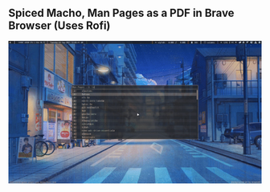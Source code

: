 ## Spiced Macho, Man Pages as a PDF in Brave Browser (Uses Rofi)
![preview](https://raw.githubusercontent.com/Sidmaz666/spiced-macho/master/preview.gif)
